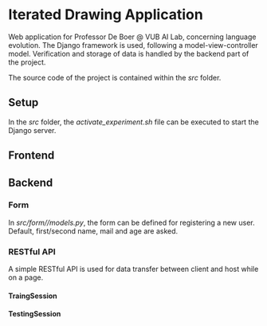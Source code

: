 # Iterated Drawing Application 

Web application for Professor De Boer @ VUB AI Lab, concerning language evolution. The Django framework is used, following a model-view-controller model. Verification and storage of data is handled by the backend part of the project.

The source code of the project is contained within the *src* folder.

## Setup

In the *src* folder, the *activate_experiment.sh* file can be executed to start the Django server. 

## Frontend

## Backend

### Form

In *src/form//models.py*, the form can be defined for registering a new user. Default, first/second name, mail and age are asked. 

### RESTful API

A simple RESTful API is used for data transfer between client and host while on a page. 

#### TraingSession

#### TestingSession



